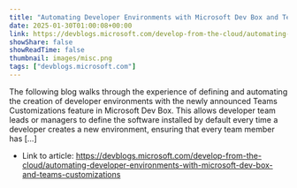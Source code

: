 ```yaml
---
title: "Automating Developer Environments with Microsoft Dev Box and Teams Customizations"
date: 2025-01-30T01:00:08+00:00
link: https://devblogs.microsoft.com/develop-from-the-cloud/automating-developer-environments-with-microsoft-dev-box-and-teams-customizations
showShare: false
showReadTime: false
thumbnail: images/misc.png
tags: ["devblogs.microsoft.com"]
---
```

The following blog walks through the experience of defining and automating the creation of developer environments with the newly announced Teams Customizations feature in Microsoft Dev Box. This allows developer team leads or managers to define the software installed by default every time a developer creates a new environment, ensuring that every team member has […]

- Link to article: https://devblogs.microsoft.com/develop-from-the-cloud/automating-developer-environments-with-microsoft-dev-box-and-teams-customizations